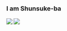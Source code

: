 ### I am Shunsuke-ba
  <img align="left" src="https://github-readme-stats.vercel.app/api?username=Shunsuke-ba&show_icons=true&theme=material-palenight" />
  <img align="left" src="https://github-readme-stats.vercel.app/api/top-langs/?username=Shunsuke-ba&hide_title=true&theme=material-palenight">
